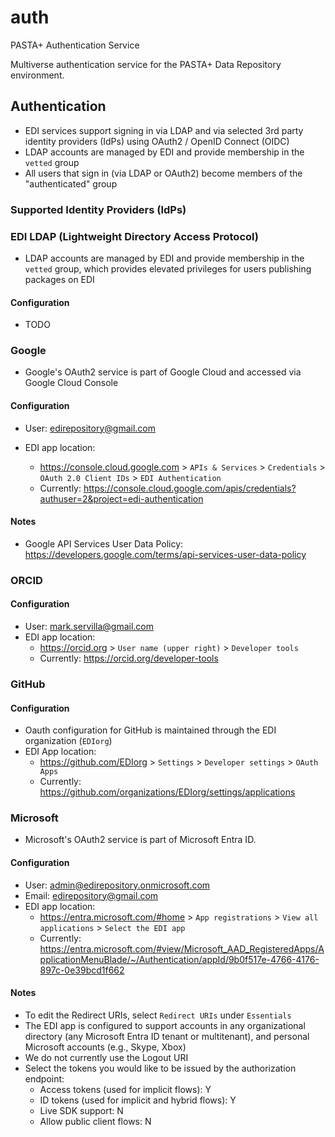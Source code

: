 # auth

PASTA+ Authentication Service

Multiverse authentication service for the PASTA+ Data Repository environment.


## Authentication

- EDI services support signing in via LDAP and via selected 3rd party identity providers (IdPs) using OAuth2 / OpenID Connect (OIDC)
- LDAP accounts are managed by EDI and provide membership in the `vetted` group
- All users that sign in (via LDAP or OAuth2) become members of the "authenticated" group


### Supported Identity Providers (IdPs)


### EDI LDAP (Lightweight Directory Access Protocol)

- LDAP accounts are managed by EDI and provide membership in the `vetted` group, which provides elevated privileges for users publishing packages on EDI

#### Configuration

- TODO


### Google

- Google's OAuth2 service is part of Google Cloud and accessed via Google Cloud Console

#### Configuration

- User: edirepository@gmail.com

- EDI app location:
  - https://console.cloud.google.com > `APIs & Services` > `Credentials` > `OAuth 2.0 Client IDs` > `EDI Authentication`
  - Currently: https://console.cloud.google.com/apis/credentials?authuser=2&project=edi-authentication

#### Notes

- Google API Services User Data Policy: https://developers.google.com/terms/api-services-user-data-policy

### ORCID

#### Configuration

- User: mark.servilla@gmail.com
- EDI app location:
  - https://orcid.org > `User name (upper right)` > `Developer tools`
  - Currently: https://orcid.org/developer-tools


### GitHub

#### Configuration

- Oauth configuration for GitHub is maintained through the EDI organization (`EDIorg`)
- EDI App location:
  - https://github.com/EDIorg > `Settings` > `Developer settings` > `OAuth Apps`
  - Currently: https://github.com/organizations/EDIorg/settings/applications


### Microsoft

- Microsoft's OAuth2 service is part of Microsoft Entra ID.

#### Configuration

- User: admin@edirepository.onmicrosoft.com
- Email: edirepository@gmail.com
- EDI app location:
  - https://entra.microsoft.com/#home > `App registrations` > `View all applications` > `Select the EDI app`
  - Currently: https://entra.microsoft.com/#view/Microsoft_AAD_RegisteredApps/ApplicationMenuBlade/~/Authentication/appId/9b0f517e-4766-4176-897c-0e39bcd1f662

#### Notes

  - To edit the Redirect URIs, select `Redirect URIs` under `Essentials`
  - The EDI app is configured to support accounts in any organizational directory (any Microsoft Entra ID tenant or multitenant), and personal Microsoft accounts (e.g., Skype, Xbox)
  - We do not currently use the Logout URI
  - Select the tokens you would like to be issued by the authorization endpoint:
    - Access tokens (used for implicit flows): Y
    - ID tokens (used for implicit and hybrid flows): Y
    - Live SDK support: N
    - Allow public client flows: N
